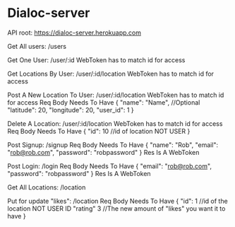 # Dialoc-server

API root: https://dialoc-server.herokuapp.com

Get All users: /users

Get One User: /user/:id
  WebToken has to match id for access

Get Locations By User: /user/:id/location
  WebToken has to match id for access
  
Post A New Location To User: /user/:id/location
  WebToken has to match id for access
  Req Body Needs To Have
  {
    "name": "Name", //Optional
	  "latitude": 20,
	  "longitude": 20,
	  "user_id": 1
  }
  
Delete A Location: /user/:id/location
  WebToken has to match id for access
  Req Body Needs To Have
  {
    "id": 10 //id of location NOT USER
  }
  
Post Signup: /signup
    Req Body Needs To Have
    {
    	"name": "Rob",
	    "email": "rob@rob.com",
    	"password": "robpassword"
    }
    Res Is A WebToken
    
Post Login: /login
    Req Body Needs To Have
    {
	    "email": "rob@rob.com",
    	"password": "robpassword"
    } 
    Res Is A WebToken
    
Get All Locations: /location

Put for update "likes": /location
    Req Body Needs To Have
    {
      "id": 1       //id of the location NOT USER ID
      "rating" 3    //The new amount of "likes" you want it to have
    }
    
   
